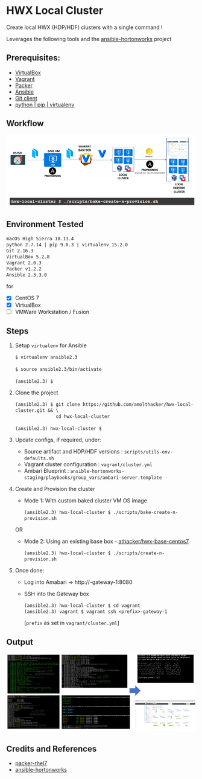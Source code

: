 # HWX Local Cluster

Create local HWX (HDP/HDF) clusters with a single command !

Leverages the following tools and the [ansible-hortonworks](https://github.com/hortonworks/ansible-hortonworks) project

## Prerequisites:

 * [VirtualBox](https://www.virtualbox.org/)
 * [Vagrant](https://www.vagrantup.com/)
 * [Packer](https://www.packer.io/)
 * [Ansible](https://www.ansible.com/)
 * [Git client](https://git-scm.com/)
 * [python | pip | virtualenv](https://packaging.python.org/guides/installing-using-pip-and-virtualenv/)

## Workflow
 
![workflow](images/workflow.png)


## Environment Tested

   ```
   macOS High Sierra 10.13.4
   python 2.7.14 | pip 9.0.3 | virtualenv 15.2.0 
   Git 2.16.3
   VirtualBox 5.2.8
   Vagrant 2.0.3
   Packer v1.2.2
   Ansible 2.3.3.0
   ```
   for

   - [x] CentOS 7
   - [x] VirtualBox
   - [ ] VMWare Workstation / Fusion

## Steps

 1. Setup `virtualenv` for Ansible
    ```
    $ virtualenv ansible2.3

    $ source ansible2.3/bin/activate

    (ansible2.3) $ 
    ```

2. Clone the project
    ```
    (ansible2.3) $ git clone https://github.com/amolthacker/hwx-local-cluster.git && \
                   cd hwx-local-cluster

    (ansible2.3) hwx-local-cluster $

    ```

3. Update configs, if required, under:
    * Source artifact and HDP/HDF versions : `scripts/utils-env-defaults.sh`
    * Vagrant cluster configuration : `vagrant/cluster.yml`
    * Ambari Blueprint : `ansible-hortonworks-staging/playbooks/group_vars/ambari-server.template`

4. Create and Provision the cluster

    * Mode 1:
      With custom baked cluster VM OS image
      ```
      (ansible2.3) hwx-local-cluster $ ./scripts/bake-create-n-provision.sh
      ```
    OR

    * Mode 2:
      Using an existing base box - [athacker/hwx-base-centos7](https://app.vagrantup.com/athacker/boxes/hwx-base-centos7)
      ```
      (ansible2.3) hwx-local-cluster $ ./scripts/create-n-provision.sh
      ```

5. Once done:

    * Log into Amabari -> http://<prefix>-gateway-1:8080

    * SSH into the Gateway box
      ```
      (ansible2.3) hwx-local-cluster $ cd vagrant
      (ansible2.3) vagrant $ vagrant ssh <prefix>-gateway-1
      ```
      
      [`prefix` as set in `vagrant/cluster.yml`]


## Output

![output](images/output.png)

## Credits and References

 * [packer-rhel7](https://github.com/samdoran/packer-rhel7)
 * [ansible-hortonworks](https://github.com/hortonworks/ansible-hortonworks)